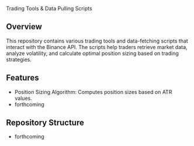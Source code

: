 Trading Tools & Data Pulling Scripts

## Overview
This repository contains various trading tools and data-fetching scripts that interact with the Binance API. The scripts help traders retrieve market data, analyze volatility, and calculate optimal position sizing based on trading strategies.

## Features

- Position Sizing Algorithm: Computes position sizes based on ATR values.
- forthcoming

## Repository Structure
- forthcoming
